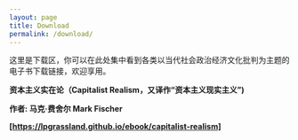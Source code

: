 ```yaml
---
layout: page
title: Download
permalink: /download/
---
```


这里是下载区，你可以在此处集中看到各类以当代社会政治经济文化批判为主题的电子书下载链接，欢迎享用。

**资本主义实在论（Capitalist Realism，又译作“资本主义现实主义”)**

**作者: 马克·费舍尔 Mark Fischer**

**[https://lpgrassland.github.io/ebook/capitalist-realism]**